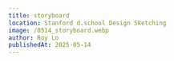 ```yaml
---
title: storyboard
location: Stanford d.school Design Sketching
image: /0514_storyboard.webp
author: Roy Lo
publishedAt: 2025-05-14
---
```

